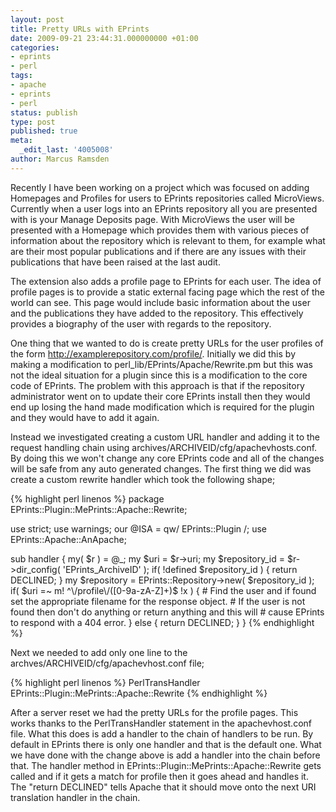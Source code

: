 ```yaml
---
layout: post
title: Pretty URLs with EPrints
date: 2009-09-21 23:44:31.000000000 +01:00
categories:
- eprints
- perl
tags:
- apache
- eprints
- perl
status: publish
type: post
published: true
meta:
  _edit_last: '4005008'
author: Marcus Ramsden
---
```

Recently I have been working on a project which was focused on adding Homepages and Profiles for users to EPrints repositories called MicroViews. Currently when a user logs into an EPrints repository all you are presented with is your Manage Deposits page. With MicroViews the user will be presented with a Homepage which provides them with various pieces of information about the repository which is relevant to them, for example what are their most popular publications and if there are any issues with their publications that have been raised at the last audit.

The extension also adds a profile page to EPrints for each user. The idea of profile pages is to provide a static external facing page which the rest of the world can see. This page would include basic information about the user and the publications they have added to the repository. This effectively provides a biography of the user with regards to the repository.

One thing that we wanted to do is create pretty URLs for the user profiles of the form http://examplerepository.com/profile/. Initially we did this by making a modification to perl_lib/EPrints/Apache/Rewrite.pm but this was not the ideal situation for a plugin since this is a modification to the core code of EPrints. The problem with this approach is that if the repository administrator went on to update their core EPrints install then they would end up losing the hand made modification which is required for the plugin and they would have to add it again.

Instead we investigated creating a custom URL handler and adding it to the request handling chain using archives/ARCHIVEID/cfg/apachevhosts.conf. By doing this we won't change any core EPrints code and all of the changes will be safe from any auto generated changes. The first thing we did was create a custom rewrite handler which took the following shape;

{% highlight perl linenos %}
package EPrints::Plugin::MePrints::Apache::Rewrite;

use strict;
use warnings;
our @ISA = qw/ EPrints::Plugin /;
use EPrints::Apache::AnApache;

sub handler
{
  my( $r ) = @_;
  my $uri = $r->uri;
  my $repository_id = $r->dir_config( 'EPrints_ArchiveID' );
  if( !defined $repository_id )
  {
    return DECLINED;
  }
  my $repository = EPrints::Repository->new( $repository_id );
  if( $uri =~ m! ^\/profile\/([0-9a-zA-Z]+)$ !x )
  {
    # Find the user and if found set the appropriate filename for the response object.
    # If the user is not found then don't do anything or return anything and this will
    # cause EPrints to respond with a 404 error.
  }
  else
  {
    return DECLINED;
  }
}
{% endhighlight %}

Next we needed to add only one line to the archves/ARCHIVEID/cfg/apachevhost.conf file;

{% highlight perl linenos %}
PerlTransHandler EPrints::Plugin::MePrints::Apache::Rewrite
{% endhighlight %}

After a server reset we had the pretty URLs for the profile pages. This works thanks to the PerlTransHandler statement in the apachevhost.conf file. What this does is add a handler to the chain of handlers to be run. By default in EPrints there is only one handler and that is the default one. What we have done with the change above is add a handler into the chain before that. The handler method in EPrints::Plugin::MePrints::Apache::Rewrite gets called and if it gets a match for profile then it goes ahead and handles it. The "return DECLINED" tells Apache that it should move onto the next URI translation handler in the chain.

